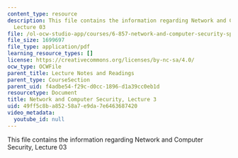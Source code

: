 ```yaml
---
content_type: resource
description: This file contains the information regarding Network and Computer Security,
  Lecture 03
file: /ol-ocw-studio-app/courses/6-857-network-and-computer-security-spring-2014/49ff5c8ba85258a7e9da7e6463687420_MIT6_857S14_Lec03.pdf
file_size: 1699697
file_type: application/pdf
learning_resource_types: []
license: https://creativecommons.org/licenses/by-nc-sa/4.0/
ocw_type: OCWFile
parent_title: Lecture Notes and Readings
parent_type: CourseSection
parent_uid: f4adbe54-f29c-d0cc-1896-d1a39cc0eb1d
resourcetype: Document
title: Network and Computer Security, Lecture 3
uid: 49ff5c8b-a852-58a7-e9da-7e6463687420
video_metadata:
  youtube_id: null
---
```

This file contains the information regarding Network and Computer Security, Lecture 03